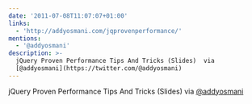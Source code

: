 ```yaml
---
date: '2011-07-08T11:07:07+01:00'
links:
  - 'http://addyosmani.com/jqprovenperformance/'
mentions:
  - '@addyosmani'
description: >-
  jQuery Proven Performance Tips And Tricks (Slides)  via
  [@addyosmani](https://twitter.com/@addyosmani)
---
```

jQuery Proven Performance Tips And Tricks (Slides)  via [@addyosmani](https://twitter.com/@addyosmani)
